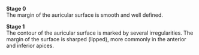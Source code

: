 **Stage 0**  
The margin of the auricular surface is smooth and well defined.  

**Stage 1**  
The contour of the auricular surface is marked by several irregularities. The margin of the surface is sharped (lipped), more commonly in the anterior and inferior apices.
